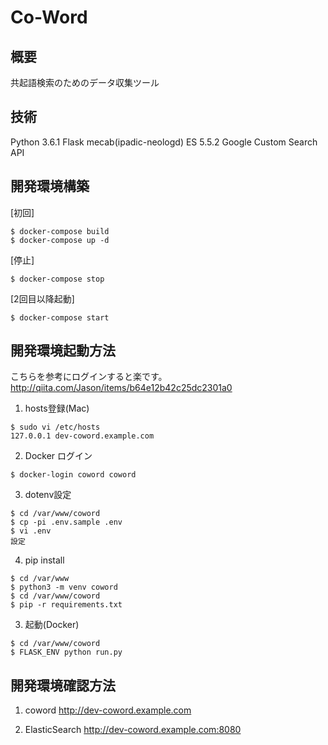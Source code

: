 # Co-Word

## 概要
共起語検索のためのデータ収集ツール

## 技術
Python 3.6.1
Flask
mecab(ipadic-neologd)
ES 5.5.2
Google Custom Search API

## 開発環境構築

[初回]
```
$ docker-compose build
$ docker-compose up -d
```

[停止]
```
$ docker-compose stop
```

[2回目以降起動]
```
$ docker-compose start
```

## 開発環境起動方法
こちらを参考にログインすると楽です。
http://qiita.com/Jason/items/b64e12b42c25dc2301a0

1. hosts登録(Mac)
```
$ sudo vi /etc/hosts
127.0.0.1 dev-coword.example.com
```

2. Docker ログイン
```
$ docker-login coword coword
```

3. dotenv設定
```
$ cd /var/www/coword
$ cp -pi .env.sample .env
$ vi .env
設定
```

4. pip install
```
$ cd /var/www
$ python3 -m venv coword
$ cd /var/www/coword
$ pip -r requirements.txt 
```


3. 起動(Docker)
```
$ cd /var/www/coword
$ FLASK_ENV python run.py
```

## 開発環境確認方法

1. coword
http://dev-coword.example.com

2. ElasticSearch
http://dev-coword.example.com:8080
